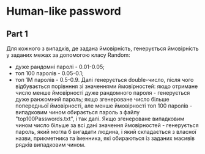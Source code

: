 # Human-like password
## Part 1

Для кожного з випадків, де задана ймовірність, генерується ймовірність у заданих межах за допомогою класу Random: 
- дуже рандомні паролі - 0.01-0.05;
- топ 100 паролів - 0.05-0.1;
- топ 1М паролів - 0.5-0.9.
Далі генерується double-число, після чого відбувається порівнння зі значеннями ймовірностей: якщо отримане число менше 
ймовірності дуже рандомного пароля - генерується дуже ранжомний пароль; якщо згенероване число більше попередньої ймовірності,
але менше ймовірності топ 100 паролів - випадковим чином обирається пароль з файлу "top100Passwords.txt", і так далі.
Якщо згенероване випадковим чином число більше за всі дані значення ймовірностей - генерується пароль, який могла б вигадати
людина, і який складається з власної назви, прикметника та іменника, які обираються із заданих масивів рядків випадковим чином. 
 
